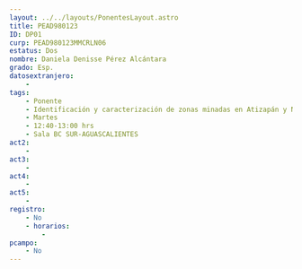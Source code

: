 ```yaml
---
layout: ../../layouts/PonentesLayout.astro
title: PEAD980123
ID: DP01
curp: PEAD980123MMCRLN06
estatus: Dos
nombre: Daniela Denisse Pérez Alcántara
grado: Esp.
datosextranjero:
    - 
tags:
    - Ponente
    - Identificación y caracterización de zonas minadas en Atizapán y Naucalpan
    - Martes
    - 12:40-13:00 hrs
    - Sala BC SUR-AGUASCALIENTES 
act2: 
    - 
act3: 
    - 
act4: 
    - 
act5: 
    - 
registro:
    - No
    - horarios:
        -
pcampo:
    - No
---
```

